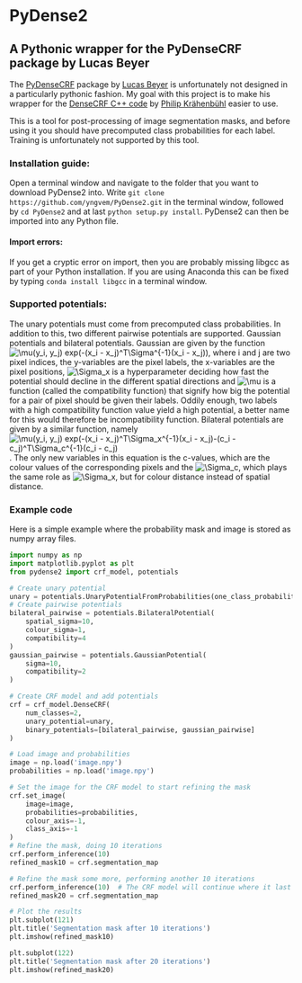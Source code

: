 # PyDense2
## A Pythonic wrapper for the PyDenseCRF package by Lucas Beyer

The [PyDenseCRF](https://github.com/lucasb-eyer/pydensecrf) package by [Lucas Beyer](https://github.com/lucasb-eyer/) is unfortunately not designed in a particularly pythonic fashion. My goal with this project is to make his wrapper for the [DenseCRF C++ code](http://graphics.stanford.edu/projects/densecrf/) by [Philip Krähenbühl](http://www.philkr.net/) easier to use.

This is a tool for post-processing of image segmentation masks, and before using it you should have precomputed class probabilities for each label. Training is unfortunately not supported by this tool.

### Installation guide:
Open a terminal window and navigate to the folder that you want to download PyDense2 into. Write ```git clone https://github.com/yngvem/PyDense2.git``` in the terminal window, followed by ```cd PyDense2``` and at last ```python setup.py install```. PyDense2 can then be imported into any Python file.

#### Import errors:
If you get a cryptic error on import, then you are probably missing libgcc as part of your Python installation. If you are using Anaconda this can be fixed by typing ```conda install libgcc``` in a terminal window.

### Supported potentials:
The unary potentials must come from precomputed class probabilities. In addition to this, two different pairwise potentials are supported. Gaussian potentials and bilateral potentials. Gaussian are given by the function ![\mu(y_i, y_j) exp(-(x_i - x_j)^T\Sigma^{-1}(x_i - x_j))](http://latex.codecogs.com/gif.latex?\mu(y_i,&space;y_j)&space;exp((x_i&space;-&space;x_j)^T\Sigma_x^{-1}(x_i&space;-&space;x_j))), where i and j are two pixel indices, the y-variables are the pixel labels, the x-variables are the pixel positions, ![\Sigma_x](http://latex.codecogs.com/gif.latex?\Sigma_x) is a hyperparameter deciding how fast the potential should decline in the different spatial directions and ![\mu](http://latex.codecogs.com/gif.latex?\mu) is a function (called the compatibility function) that signify how big the potential for a pair of pixel should be given their labels. Oddily enough, two labels with a high compatibility function value yield a high potential, a better name for this would therefore be incompatibility function. Bilateral potentials are given by a similar function, namely ![\mu(y_i, y_j) exp(-(x_i - x_j)^T\Sigma_x^{-1}(x_i - x_j)-(c_i - c_j)^T\Sigma_c^{-1}(c_i - c_j)](http://latex.codecogs.com/gif.latex?\mu(y_i,&space;y_j)&space;exp((x_i&space;-&space;x_j)^T\Sigma_x^{-1}(x_i&space;-&space;x_j)-(c_i&space;-&space;c_j)^T\Sigma_c^{-1}(c_i&space;-&space;c_j))). The only new variables in this equation is the c-values, which are the colour values of the corresponding pixels and the ![\Sigma_c](http://latex.codecogs.com/gif.latex?\Sigma_c), which plays the same role as ![\\Sigma_x](http://latex.codecogs.com/gif.latex?\Sigma_x), but for colour distance instead of spatial distance.


### Example code
Here is a simple example where the probability mask and image is stored as numpy array files.
```python
import numpy as np
import matplotlib.pyplot as plt
from pydense2 import crf_model, potentials

# Create unary potential
unary = potentials.UnaryPotentialFromProbabilities(one_class_probabilities=True)
# Create pairwise potentials
bilateral_pairwise = potentials.BilateralPotential(
    spatial_sigma=10,
    colour_sigma=1,
    compatibility=4
)
gaussian_pairwise = potentials.GaussianPotential(
    sigma=10,
    compatibility=2
)

# Create CRF model and add potentials
crf = crf_model.DenseCRF(
    num_classes=2,
    unary_potential=unary,
    binary_potentials=[bilateral_pairwise, gaussian_pairwise]
)

# Load image and probabilities
image = np.load('image.npy')
probabilities = np.load('image.npy')

# Set the image for the CRF model to start refining the mask
crf.set_image(
    image=image,
    probabilities=probabilities,
    colour_axis=-1,
    class_axis=-1
)
# Refine the mask, doing 10 iterations
crf.perform_inference(10)
refined_mask10 = crf.segmentation_map

# Refine the mask some more, performing another 10 iterations
crf.perform_inference(10)  # The CRF model will continue where it last left off.
refined_mask20 = crf.segmentation_map

# Plot the results
plt.subplot(121)
plt.title('Segmentation mask after 10 iterations')
plt.imshow(refined_mask10)

plt.subplot(122)
plt.title('Segmentation mask after 20 iterations')
plt.imshow(refined_mask20)
```

